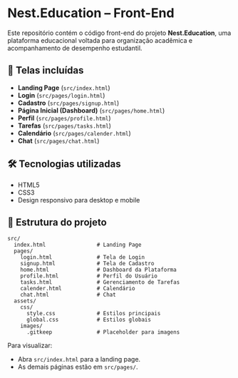 # Nest.Education – Front-End

Este repositório contém o código front-end do projeto **Nest.Education**, uma plataforma educacional voltada para organização acadêmica e acompanhamento de desempenho estudantil.

## 🧩 Telas incluídas

- **Landing Page** (`src/index.html`)
- **Login** (`src/pages/login.html`)
- **Cadastro** (`src/pages/signup.html`)
- **Página Inicial (Dashboard)** (`src/pages/home.html`)
- **Perfil** (`src/pages/profile.html`)
- **Tarefas** (`src/pages/tasks.html`)
- **Calendário** (`src/pages/calender.html`)
- **Chat** (`src/pages/chat.html`)

## 🛠️ Tecnologias utilizadas

- HTML5  
- CSS3  
- Design responsivo para desktop e mobile

## 📁 Estrutura do projeto

```
src/
  index.html                # Landing Page
  pages/
    login.html              # Tela de Login
    signup.html             # Tela de Cadastro
    home.html               # Dashboard da Plataforma
    profile.html            # Perfil do Usuário
    tasks.html              # Gerenciamento de Tarefas
    calender.html           # Calendário
    chat.html               # Chat
  assets/
    css/
      style.css             # Estilos principais
      global.css            # Estilos globais
    images/
      .gitkeep              # Placeholder para imagens
```

Para visualizar:
- Abra `src/index.html` para a landing page.
- As demais páginas estão em `src/pages/`.
